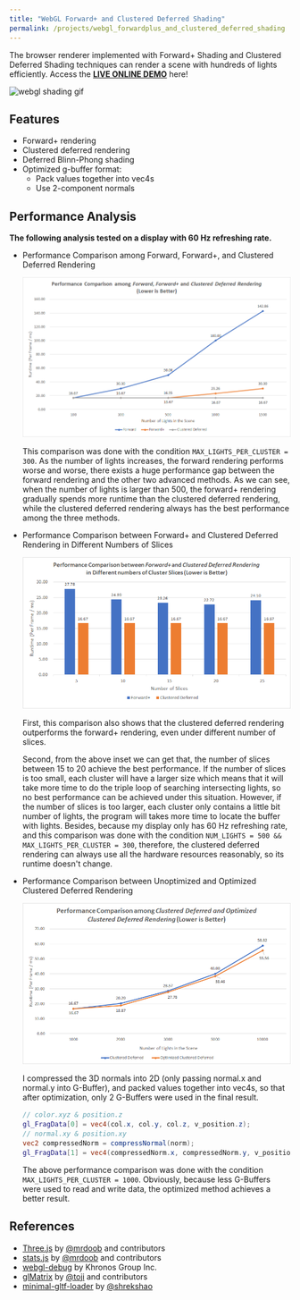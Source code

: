 ```yaml
---
title: "WebGL Forward+ and Clustered Deferred Shading"
permalink: /projects/webgl_forwardplus_and_clustered_deferred_shading
---
```


The browser renderer implemented with Forward+ Shading and Clustered Deferred Shading techniques can render a scene with hundreds of lights efficiently. Access the **[LIVE ONLINE DEMO](https://giaosame.github.io/Project5-WebGL-Forward-Plus-and-Clustered-Deferred/)** here!

![webgl shading gif](/assets/images/projects/webgl_forwardplus_and_clustered_deferred_shading/webgl_shading.gif)

## Features
- Forward+ rendering
- Clustered deferred rendering
- Deferred Blinn-Phong shading
- Optimized g-buffer format:
  - Pack values together into vec4s
  - Use 2-component normals

## Performance Analysis

**The following analysis tested on a display with 60 Hz refreshing rate.**

- Performance Comparison among Forward, Forward+, and Clustered Deferred Rendering

  ![Performance_Comparison_among_Forward_ForwardPlus_and_ClusteredDeferredRendering Pic](/assets/images/projects/webgl_forwardplus_and_clustered_deferred_shading/Performance_Comparison_1.png)

  This comparison was done with the condition ```MAX_LIGHTS_PER_CLUSTER = 300```. As the number of lights increases, the forward rendering performs worse and worse, there exists a huge performance gap between the forward rendering and the other two advanced methods. As we can see, when the number of lights is larger than 500, the forward+ rendering gradually spends more runtime than the clustered deferred rendering,  while the clustered deferred rendering always has the best performance among the three methods.

- Performance Comparison between Forward+ and Clustered Deferred Rendering in Different Numbers of Slices

  ![Performance_Comparison_between_ForwardPlus_and_ClusteredDeferredRendering_in_Slices Pic](/assets/images/projects/webgl_forwardplus_and_clustered_deferred_shading/Performance_Comparison_2.png)

  First, this comparison also shows that the clustered deferred rendering outperforms the forward+ rendering, even under different number of slices.

  Second, from the above inset we can get that, the number of slices between 15 to 20 achieve the best performance. If the number of slices is too small, each cluster will have a larger size which means that it will take more time to do the triple loop of searching intersecting lights, so no best performance can be achieved under this situation. However, if the number of slices is too larger, each cluster only contains a little bit number of lights, the program will takes more time to locate the buffer with lights. Besides, because my display only has 60 Hz refreshing rate, and this comparison was done with the condition ```NUM_LIGHTS = 500 && MAX_LIGHTS_PER_CLUSTER = 300```, therefore, the clustered deferred rendering can always use all the hardware resources reasonably, so its runtime doesn't change.

- Performance Comparison between Unoptimized and Optimized Clustered Deferred Rendering

  ![Performance_Comparison_Optimized and Unoptimized_ClusteredDeferredRendering Pic](/assets/images/projects/webgl_forwardplus_and_clustered_deferred_shading/Performance_Comparison_3.png)

  I compressed the 3D normals into 2D (only passing normal.x and normal.y into G-Buffer), and packed values together into vec4s, so that after optimization, only 2 G-Buffers were used in the final result.

  ```glsl
  // color.xyz & position.z
  gl_FragData[0] = vec4(col.x, col.y, col.z, v_position.z);
  // normal.xy & position.xy
  vec2 compressedNorm = compressNormal(norm);
  gl_FragData[1] = vec4(compressedNorm.x, compressedNorm.y, v_position.x, v_position.y);
  ```

  The above performance comparison was done with the condition ```MAX_LIGHTS_PER_CLUSTER = 1000```. Obviously, because less G-Buffers were used to read and write data, the optimized method achieves a better result.


## References
- [Three.js](https://github.com/mrdoob/three.js) by [@mrdoob](https://github.com/mrdoob) and contributors
- [stats.js](https://github.com/mrdoob/stats.js) by [@mrdoob](https://github.com/mrdoob) and contributors
- [webgl-debug](https://github.com/KhronosGroup/WebGLDeveloperTools) by Khronos Group Inc.
- [glMatrix](https://github.com/toji/gl-matrix) by [@toji](https://github.com/toji) and contributors
- [minimal-gltf-loader](https://github.com/shrekshao/minimal-gltf-loader) by [@shrekshao](https://github.com/shrekshao)
